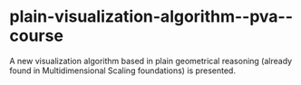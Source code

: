 # plain-visualization-algorithm--pva--course
A new visualization algorithm based in plain geometrical reasoning (already found in Multidimensional Scaling foundations) is presented.
